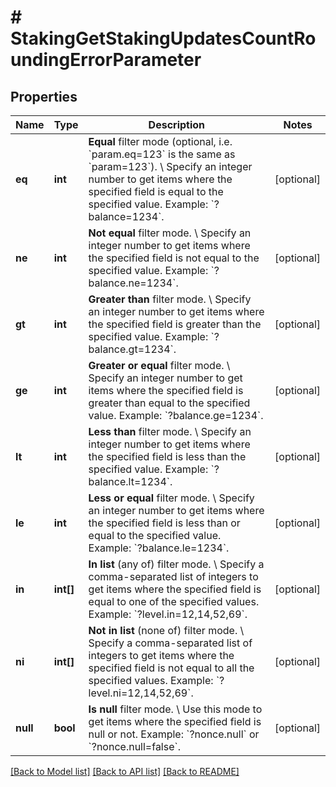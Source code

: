 # # StakingGetStakingUpdatesCountRoundingErrorParameter

## Properties

Name | Type | Description | Notes
------------ | ------------- | ------------- | -------------
**eq** | **int** | **Equal** filter mode (optional, i.e. &#x60;param.eq&#x3D;123&#x60; is the same as &#x60;param&#x3D;123&#x60;). \\ Specify an integer number to get items where the specified field is equal to the specified value.  Example: &#x60;?balance&#x3D;1234&#x60;. | [optional]
**ne** | **int** | **Not equal** filter mode. \\ Specify an integer number to get items where the specified field is not equal to the specified value.  Example: &#x60;?balance.ne&#x3D;1234&#x60;. | [optional]
**gt** | **int** | **Greater than** filter mode. \\ Specify an integer number to get items where the specified field is greater than the specified value.  Example: &#x60;?balance.gt&#x3D;1234&#x60;. | [optional]
**ge** | **int** | **Greater or equal** filter mode. \\ Specify an integer number to get items where the specified field is greater than equal to the specified value.  Example: &#x60;?balance.ge&#x3D;1234&#x60;. | [optional]
**lt** | **int** | **Less than** filter mode. \\ Specify an integer number to get items where the specified field is less than the specified value.  Example: &#x60;?balance.lt&#x3D;1234&#x60;. | [optional]
**le** | **int** | **Less or equal** filter mode. \\ Specify an integer number to get items where the specified field is less than or equal to the specified value.  Example: &#x60;?balance.le&#x3D;1234&#x60;. | [optional]
**in** | **int[]** | **In list** (any of) filter mode. \\ Specify a comma-separated list of integers to get items where the specified field is equal to one of the specified values.  Example: &#x60;?level.in&#x3D;12,14,52,69&#x60;. | [optional]
**ni** | **int[]** | **Not in list** (none of) filter mode. \\ Specify a comma-separated list of integers to get items where the specified field is not equal to all the specified values.  Example: &#x60;?level.ni&#x3D;12,14,52,69&#x60;. | [optional]
**null** | **bool** | **Is null** filter mode. \\ Use this mode to get items where the specified field is null or not.  Example: &#x60;?nonce.null&#x60; or &#x60;?nonce.null&#x3D;false&#x60;. | [optional]

[[Back to Model list]](../../README.md#models) [[Back to API list]](../../README.md#endpoints) [[Back to README]](../../README.md)
